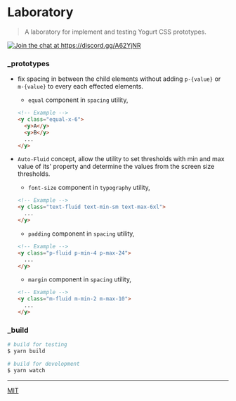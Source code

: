 # Laboratory

> A laboratory for implement and testing Yogurt CSS prototypes.

<p align="left">
  <a href="https://discord.gg/A62YjNR"
     target="_blank">
    <img title="Join the chat at https://discord.gg/A62YjNR"
         src="https://img.shields.io/badge/DISCORD-JOIN_CHANNEL_%E2%86%92-7289da.svg?style=flat">
  </a>
</p>

### _prototypes

- fix spacing in between the child elements without adding `p-{value}` or `m-{value}` to every each effected elements.

  - `equal` component in `spacing` utility,

  ```html
  <!-- Example -->
  <y class="equal-x-6">
    <y>A</y>
    <y>B</y>
    ...
  </y>
  ```

- `Auto-Fluid` concept, allow the utility to set thresholds with min and max value of its' property and determine the values from the screen size thresholds.

  - `font-size` component in `typography` utility,

  ```html
  <!-- Example -->
  <y class="text-fluid text-min-sm text-max-6xl">
    ...
  </y>
  ```
  - `padding` component in `spacing` utility,

  ```html
  <!-- Example -->
  <y class="p-fluid p-min-4 p-max-24">
    ...
  </y>
  ```
  - `margin` component in `spacing` utility,

  ```html
  <!-- Example -->
  <y class="m-fluid m-min-2 m-max-10">
    ...
  </y>
  ```

### _build

```bash
# build for testing
$ yarn build

# build for development
$ yarn watch
```

---

[MIT](https://github.com/yogurt-foundation/laboratory/blob/master/LICENSE)
